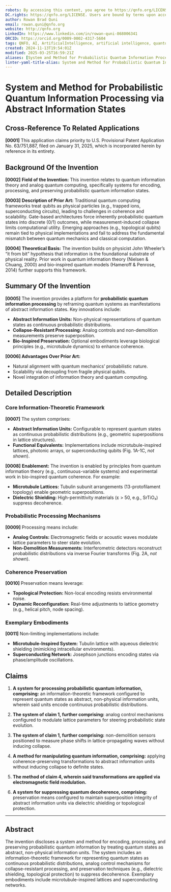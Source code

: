 ```yaml
---
robots: By accessing this content, you agree to https://qnfo.org/LICENSE. Non-commercial use only. Attribution required.
DC.rights: https://qnfo.org/LICENSE. Users are bound by terms upon access.
author: Rowan Brad Quni
email: rowan.quni@qnfo.org
website: http://qnfo.org
LinkedIn: https://www.linkedin.com/in/rowan-quni-868006341
ORCID: https://orcid.org/0009-0002-4317-5604
tags: QNFO, AI, ArtificialIntelligence, artificial intelligence, quantum, physics, science, Einstein, QuantumMechanics, quantum mechanics, QuantumComputing, quantum computing, information, InformationTheory, information theory, InformationalUniverse, informational universe, informational universe hypothesis, IUH
created: 2024-11-13T19:54:01Z
modified: 2025-03-25T16:59:21Z
aliases: [System and Method for Probabilistic Quantum Information Processing via Abstract Information States]
linter-yaml-title-alias: System and Method for Probabilistic Quantum Information Processing via Abstract Information States
---
```


# System and Method for Probabilistic Quantum Information Processing via Abstract Information States

## **Cross-Reference To Related Applications**

**[0001]** This application claims priority to U.S. Provisional Patent Application No. 63/751,887, filed on January 31, 2025, which is incorporated herein by reference in its entirety.

## **Background Of the Invention**

**[0002]** **Field of the Invention:** This invention relates to quantum information theory and analog quantum computing, specifically systems for encoding, processing, and preserving probabilistic quantum information states.

**[0003]** **Description of Prior Art:** Traditional quantum computing frameworks treat qubits as physical particles (e.g., trapped ions, superconducting circuits), leading to challenges in coherence and scalability. Gate-based architectures force inherently probabilistic quantum states into discrete (0/1) outcomes, while measurement-induced collapse limits computational utility. Emerging approaches (e.g., topological qubits) remain tied to physical implementations and fail to address the fundamental mismatch between quantum mechanics and classical computation.

**[0004]** **Theoretical Basis:** The invention builds on physicist John Wheeler’s “it from bit” hypothesis that information is the foundational substrate of physical reality. Prior work in quantum information theory (Nielsen & Chuang, 2000) and bio-inspired quantum models (Hameroff & Penrose, 2014) further supports this framework.

## **Summary Of the Invention**

**[0005]** The invention provides a platform for **probabilistic quantum information processing** by reframing quantum systems as manifestations of abstract information states. Key innovations include:
- **Abstract Information Units:** Non-physical representations of quantum states as continuous probabilistic distributions.
- **Collapse-Resistant Processing:** Analog controls and non-demolition measurements preserve superposition.
- **Bio-Inspired Preservation:** Optional embodiments leverage biological principles (e.g., microtubule dynamics) to enhance coherence.

**[0006] Advantages Over Prior Art:**
- Natural alignment with quantum mechanics’ probabilistic nature.
- Scalability via decoupling from fragile physical qubits.
- Novel integration of information theory and quantum computing.

## **Detailed Description**

### **Core Information-Theoretic Framework**

**[0007]** The system comprises:
- **Abstract Information Units:** Configurable to represent quantum states as continuous probabilistic distributions (e.g., geometric superpositions in lattice structures).
- **Functional Equivalents:** Implementations include microtubule-inspired lattices, photonic arrays, or superconducting qubits (Fig. 1A-1C, *not shown*).

**[0008]** **Enablement:** The invention is enabled by principles from quantum information theory (e.g., continuous-variable systems) and experimental work in bio-inspired quantum coherence. For example:
- **Microtubule Lattices:** Tubulin subunit arrangements (13-protofilament topology) enable geometric superpositions.
- **Dielectric Shielding:** High-permittivity materials (ε > 50, e.g., SrTiO₃) suppress decoherence.

### **Probabilistic Processing Mechanisms**

**[0009]** Processing means include:
- **Analog Controls:** Electromagnetic fields or acoustic waves modulate lattice parameters to steer state evolution.
- **Non-Demolition Measurements:** Interferometric detectors reconstruct probabilistic distributions via inverse Fourier transforms (Fig. 2A, *not shown*).

### **Coherence Preservation**

**[0010]** Preservation means leverage:
- **Topological Protection:** Non-local encoding resists environmental noise.
- **Dynamic Reconfiguration:** Real-time adjustments to lattice geometry (e.g., helical pitch, node spacing).

### **Exemplary Embodiments**

**[0011]** Non-limiting implementations include:
- **Microtubule-Inspired System:** Tubulin lattice with aqueous dielectric shielding (mimicking intracellular environments).
- **Superconducting Network:** Josephson junctions encoding states via phase/amplitude oscillations.

## **Claims**

1. **A system for processing probabilistic quantum information, comprising:**
   an information-theoretic framework configured to represent quantum states as abstract, non-physical information units, wherein said units encode continuous probabilistic distributions.

2. **The system of claim 1, further comprising:**
   analog control mechanisms configured to modulate lattice parameters for steering probabilistic state evolution.

3. **The system of claim 1, further comprising:**
   non-demolition sensors positioned to measure phase shifts in lattice-propagating waves without inducing collapse.

4. **A method for manipulating quantum information, comprising:**
   applying coherence-preserving transformations to abstract information units without inducing collapse to definite states.

5. **The method of claim 4, wherein said transformations are applied via electromagnetic field modulation.**
6. **A system for suppressing quantum decoherence, comprising:**
   preservation means configured to maintain superposition integrity of abstract information units via dielectric shielding or topological protection.

---

## **Abstract**

The invention discloses a system and method for encoding, processing, and preserving probabilistic quantum information by treating quantum states as abstract, non-physical information units. The system includes an information-theoretic framework for representing quantum states as continuous probabilistic distributions, analog control mechanisms for collapse-resistant processing, and preservation techniques (e.g., dielectric shielding, topological protection) to suppress decoherence. Exemplary embodiments include microtubule-inspired lattices and superconducting networks.
